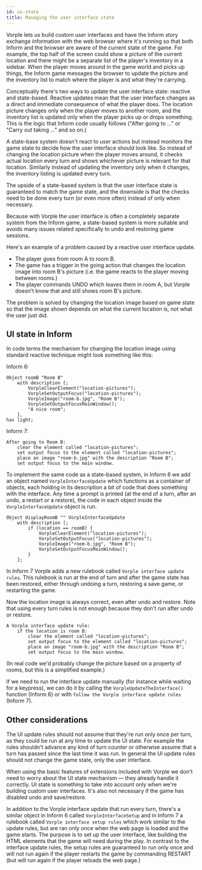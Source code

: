 ```yaml
---
id: ui-state
title: Managing the user interface state
---
```


Vorple lets us build custom user interfaces and have the Inform story exchange
information with the web browser where it's running so that both Inform and the 
browser are aware of the current state of the game. For example, the top half of 
the screen could show a picture of the current location and there might be a
separate list of the player's inventory in a sidebar. When the player moves
around in the game world and picks up things, the Inform game messages the 
browser to update the picture and the inventory list to match where the player
is and what they're carrying.

Conceptually there's two ways to update the user interface state: reactive and 
state-based. Reactive updates mean that the user interface changes as a direct
and immediate consequence of what the player does. The location picture changes 
only when the player moves to another room, and the inventory list is updated 
only when the player picks up or drops something. This is the logic that Inform 
code usually follows ("After going to ..." or "Carry out taking ..." and so on.)

A state-base system doesn't react to user actions but instead monitors the game
state to decide how the user interface should look like. So instead of changing
the location picture when the player moves around, it checks actual location
every turn and shows whichever picture is relevant for that location. Similarly
instead of updating the inventory only when it changes, the inventory listing
is updated every turn.

The upside of a state-based system is that the user interface state is guaranteed
to match the game state, and the downside is that the checks need to be done
every turn (or even more often) instead of only when necessary. 

Because with Vorple the user interface is often a completely separate system 
from the Inform game, a state-based system is more suitable and avoids many issues
related specifically to undo and restoring game sessions.   
 
Here's an example of a problem caused by a reactive user interface update.

* The player goes from room A to room B.
* The game has a trigger in the going action that changes the location image 
  into room B's picture (i.e. the game reacts to the player moving between rooms.)
* The player commands UNDO which leaves them in room A, but Vorple doesn't know 
  that and still shows room B's picture.

The problem is solved by changing the location image based on game state so
that the image shown depends on what the current location is, not what the user 
just did.   


## UI state in Inform 

In code terms the mechanism for changing the location image using standard
reactive technique might look something like this:

Inform 6:

```
Object roomB "Room B"
    with description [;
        VorpleClearElement("location-pictures");
        VorpleSetOutputFocus("location-pictures");
        VorpleImage("room-b.jpg", "Room B");
        VorpleSetOutputFocusMainWindow();
        "A nice room";
    ],
has light;
```

Inform 7:

```inform7
After going to Room B:
	clear the element called "location-pictures";
	set output focus to the element called "location-pictures";
	place an image "room-b.jpg" with the description "Room B";
	set output focus to the main window.
```

To implement the same code as a state-based system, in Inform 6 we add an object 
named `VorpleInterfaceUpdate` which functions as a container of objects, each 
holding in its description a bit of code that does something with the interface.
Any time a prompt is printed (at the end of a turn, after an undo, a restart or 
a restore), the code in each object inside the `VorpleInterfaceUpdate` object 
is run.

```
Object displayRoomB "" VorpleInterfaceUpdate
    with description [;
        if (location == roomB) {
            VorpleClearElement("location-pictures");
            VorpleSetOutputFocus("location-pictures");
            VorpleImage("room-b.jpg", "Room B");
            VorpleSetOutputFocusMainWindow();
        }
    ];
```

In Inform 7 Vorple adds a new rulebook called `Vorple interface update rules`.
This rulebook is run at the end of turn and after the game state has been
restored, either through undoing a turn, restoring a save game, or restarting
the game.

Now the location image is always correct, even after undo and restore. 
Note that using every turn rules is not enough because they don't run after
undo or restore.

```inform7
A Vorple interface update rule:
	if the location is room B:
		clear the element called "location-pictures";
		set output focus to the element called "location-pictures";
		place an image "room-b.jpg" with the description "Room B";
		set output focus to the main window.
```

(In real code we'd probably change the picture based on a property of rooms,
but this is a simplified example.)

If we need to run the interface update manually (for instance while waiting for
a keypress), we can do it by calling the `VorpleUpdateTheInterface()` function
(Inform 6) or with `follow the Vorple interface update rules` (Inform 7).


## Other considerations

The UI update rules should not assume that they're run only once per turn, as 
they could be run at any time to update the UI state. For example the rules 
shouldn't advance any kind of turn counter or otherwise assume that a turn has 
passed since the last time it was run. In general the UI update rules should not
change the game state, only the user interface. 

When using the basic features of extensions included with Vorple we don't need 
to worry about the UI state mechanism — they already handle it correctly. 
UI state is something to take into account only when we're building custom user
interfaces. It's also not necessary if the game has disabled undo and save/restore.

In addition to the Vorple interface update that run every turn, there's a 
similar object in Inform 6 called `VorpleInterfaceSetup` and in Inform 7 a 
rulebook called `Vorple interface setup rules` which work similar to the update 
rules, but are ran only once when the web page is loaded and the game starts. 
The purpose is to set up the user interface, like building the HTML elements 
that the game will need during the play. In contrast to the interface update
rules, the setup rules are guaranteed to run only once and will not run again if
the player restarts the game by commanding RESTART (but will run again if the
player reloads the web page.)
